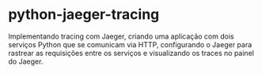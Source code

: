 # python-jaeger-tracing
Implementando tracing com Jaeger, criando uma aplicação com dois serviços Python que se comunicam via HTTP, configurando o Jaeger para rastrear as requisições entre os serviços e visualizando os traces no painel do Jaeger.
